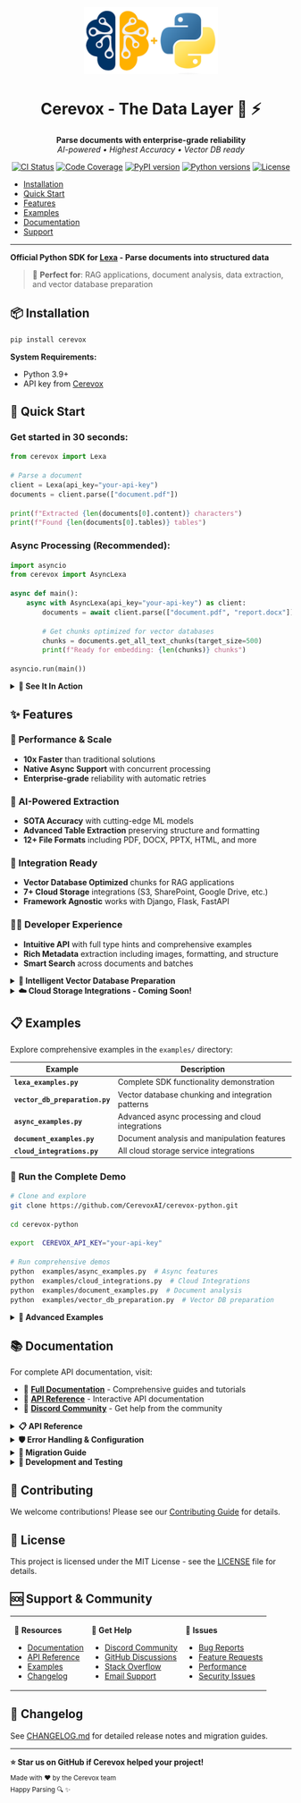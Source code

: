 <p align="center">
  <a href="https://cerevox.ai/lexa">
    <img height="120" src="https://raw.githubusercontent.com/CerevoxAI/assets/refs/heads/main/cerevox-python.png" alt="Cerevox Logo">
  </a>
</p>

<h1 align="center">Cerevox - The Data Layer 🧠 ⚡</h1>

<p align="center">
  <strong>Parse documents with enterprise-grade reliability</strong><br>
  <i>AI-powered • Highest Accuracy • Vector DB ready</i>
</p>

<p align="center">
  <a href="https://github.com/cerevoxAI/cerevox-python/actions"><img src="https://img.shields.io/github/actions/workflow/status/CerevoxAI/cerevox-python/ci.yml" alt="CI Status"></a>
  <a href="https://codecov.io/gh/CerevoxAI/cerevox-python"><img src="https://codecov.io/gh/CerevoxAI/cerevox-python/branch/main/graph/badge.svg" alt="Code Coverage"></a>
  <a href="https://pypi.org/project/cerevox/"><img src="https://img.shields.io/pypi/v/cerevox?color=blue" alt="PyPI version"></a>
  <a href="https://pypi.org/project/cerevox/"><img src="https://img.shields.io/pypi/pyversions/cerevox" alt="Python versions"></a>
  <a href="https://github.com/cerevoxAI/cerevox-python/blob/main/LICENSE"><img src="https://img.shields.io/badge/License-MIT-blue.svg" alt="License"></a>
  
</p>

- <a href="#-installation">Installation</a>
- <a href="#-quick-start">Quick Start</a>  
- <a href="#-features">Features</a> 
- <a href="#-examples">Examples</a>
- <a href="#-documentation">Documentation</a>
- <a href="#-support--community">Support</a>
---

**Official Python SDK for [Lexa](https://cerevox.ai/lexa) - Parse documents into structured data**

> 🎯 **Perfect for**: RAG applications, document analysis, data extraction, and vector database preparation

## 📦 Installation
```bash
pip install cerevox
```
**System Requirements:**
- Python 3.9+
- API key from [Cerevox](https://cerevox.ai/lexa)
## 🚀 Quick Start

### Get started in 30 seconds:

```python
from cerevox import Lexa

# Parse a document
client = Lexa(api_key="your-api-key")
documents = client.parse(["document.pdf"])

print(f"Extracted {len(documents[0].content)} characters")
print(f"Found {len(documents[0].tables)} tables")
```

### Async Processing (Recommended):

```python
import asyncio
from cerevox import AsyncLexa

async def main():
    async with AsyncLexa(api_key="your-api-key") as client:
        documents = await client.parse(["document.pdf", "report.docx"])
        
        # Get chunks optimized for vector databases
        chunks = documents.get_all_text_chunks(target_size=500)
        print(f"Ready for embedding: {len(chunks)} chunks")

asyncio.run(main())
```

<details>
<summary><strong>🎥 See It In Action</strong></summary>

### Document Processing Pipeline
```
📄 Input Document → 🧠 AI Processing → 📊 Structured Output → 🔍 Vector Ready
```

### Sample Output Structure
```json
{
  "filename": "financial_report.pdf",
  "content": "Q4 financial results show...",
  "tables": [
    {
      "headers": ["Quarter", "Revenue", "Growth"],
      "rows": [["Q4", "$2.3M", "15%"]]
    }
  ],
  "metadata": {
    "pages": 12,
    "confidence": 0.998,
    "processing_time": 2.3
  },
  "chunks": [
    {
      "content": "Executive Summary: Q4 results...",
      "metadata": {"page": 1, "section": "summary"}
    }
  ]
}
```

</details>

## ✨ Features

### 🚀 **Performance & Scale**
- **10x Faster** than traditional solutions
- **Native Async Support** with concurrent processing
- **Enterprise-grade** reliability with automatic retries

### 🧠 **AI-Powered Extraction**
- **SOTA Accuracy** with cutting-edge ML models
- **Advanced Table Extraction** preserving structure and formatting
- **12+ File Formats** including PDF, DOCX, PPTX, HTML, and more

### 🔗 **Integration Ready**
- **Vector Database Optimized** chunks for RAG applications
- **7+ Cloud Storage** integrations (S3, SharePoint, Google Drive, etc.)
- **Framework Agnostic** works with Django, Flask, FastAPI

### 👨‍💻 **Developer Experience**
- **Intuitive API** with full type hints and comprehensive examples
- **Rich Metadata** extraction including images, formatting, and structure
- **Smart Search** across documents and batches

<details>
<summary><strong>🧩 Intelligent Vector Database Preparation</strong></summary>

Engineered specifically for vector databases and RAG applications

### 🎯 **Smart Chunking Features**
-  **Structure-Aware**: Preserves headers, paragraphs, code blocks, and logical document boundaries
-  **Precise Control**: Configurable target sizes with tolerance for optimal embedding performance
-  **Format-Aware**: Maintains markdown formatting, code syntax, and table structures
-  **Performance-First**: Built-in async processing with no manual post-processing required
-  **Rich Context**: Full document metadata for enhanced retrieval and search relevance

### 🚀 **Quick Start Examples**
```python
from cerevox import AsyncLexa, chunk_markdown, chunk_text

# 🎯 Method 1: Direct Vector DB Preparation (Recommended)
async  with  AsyncLexa()  as client:
	documents =  await client.parse(["document.pdf",  "report.docx"])
	
	# Get optimized chunks for vector databases
	text_chunks = documents.get_all_text_chunks(
		target_size=500,  # Performant for most embedding models
		include_metadata=True # Rich context for retrieval
	)
	markdown_chunks = documents.get_all_markdown_chunks(
		target_size=800,  # Larger chunks for formatted content
		tolerance=0.1  # ±10% size flexibility
	)

	# 🔧 Method 2: Standalone Chunking Functions
	chunks =  chunk_markdown(markdown_content,  target_size=500)
	chunks =  chunk_text(plain_text,  target_size=300)
```
### 🗄️ **Vector Database Integration**
```python
async  with  AsyncLexa()  as client:
	documents =  await client.parse(["doc.pdf"])
	chunks = documents.get_all_text_chunks(target_size=512)

	for chunk in chunks:
		# Pinecone Integration
		embedding =  generate_embedding(chunk['content'])
		index.upsert([{
			'id': f"{chunk['document_filename']}_{chunk['chunk_index']}",
			'values': embedding,
			'metadata': chunk # Includes filename, page, element_type, etc.
		}])

		# ChromaDB Integration
		collection.add(
			documents=[chunk['content']  for chunk in chunks],
			metadatas=[chunk for chunk in chunks],
			ids=[f"doc_{i}"  for i in  range(len(chunks))]
		)

```
</details>

<details>
<summary><strong>☁️ Cloud Storage Integrations - Coming Soon!</strong></summary>

**Coming Soon!**
Connect and parse documents from **7+ cloud storage services** just setup authentication on [Cerevox](https://www.cerevox.ai/lexa):
```python
async  with  AsyncLexa()  as client:
	# Amazon S3
	s3_docs =  await client.parse_s3_folder(
		bucket_name="my-bucket",
		folder_path="documents/"
	)

	# Microsoft SharePoint
	sharepoint_docs =  await client.parse_sharepoint_folder(
		drive_id="drive-id",
		folder_id="folder-id"
	)

	# Also supports: Box, Dropbox, Google Drive, Salesforce, Sendme

```

**Supported Services:** Coming Soon!

- 🗄️ **Amazon S3** - Bucket and folder parsing
- 📦 **Box** - Enterprise file management
- 💾 **Dropbox** - Personal and business accounts
- 📁 **Google Drive** - File and folder processing
- 🏢 **Microsoft SharePoint** - Sites, drives, and folders
- 🤝 **Salesforce** - CRM document processing
- 📤 **Sendme** - Secure file transfer integration
</details>

## 📋 **Examples**
Explore comprehensive examples in the `examples/` directory:

| Example | Description |
|---------|-------------|
| **`lexa_examples.py`** | Complete SDK functionality demonstration |
| **`vector_db_preparation.py`** | Vector database chunking and integration patterns |
| **`async_examples.py`** | Advanced async processing and cloud integrations |
| **`document_examples.py`** | Document analysis and manipulation features |
| **`cloud_integrations.py`** | All cloud storage service integrations |

### 🚀 **Run the Complete Demo**
```bash
# Clone and explore
git clone https://github.com/CerevoxAI/cerevox-python.git

cd cerevox-python

export  CEREVOX_API_KEY="your-api-key"

# Run comprehensive demos
python  examples/async_examples.py  # Async features
python  examples/cloud_integrations.py  # Cloud Integrations
python  examples/document_examples.py  # Document analysis
python  examples/vector_db_preparation.py  # Vector DB preparation
```

<details>
<summary><strong>🧪 Advanced Examples</strong></summary>

### 🔍 **Content Analysis & Search**
```python
# Advanced document analysis
doc = documents[0]

# Extract statistics
stats = doc.get_statistics()
print(f"Characters: {stats['characters']}")
print(f"Words: {stats['words']}")
print(f"Sentences: {stats['sentences']}")

# Content search with metadata
matches = doc.search_content("revenue",  include_metadata=True)

for match in matches:
	print(f"Found on page {match['page_number']}: {match['context']}")

# Batch analysis
similarity_matrix = documents.get_content_similarity_matrix()
key_phrases = documents.extract_key_phrases(top_n=10)
```
### 🗄️ **Table Extraction & Processing**
```python
# Extract and analyze tables
all_tables = documents.get_all_tables()

print(f"Found {len(all_tables)} tables across documents")

# Convert to pandas for analysis
df_tables = documents.to_pandas_tables()

for filename, tables in df_tables.items():
	print(f"📄 {filename}: {len(tables)} tables")

	for table in tables:
		print(f" Table shape: {table.shape}")

# Export tables to CSV
documents.export_tables_to_csv("exported_tables/")
```
### ⚡ **Performance Optimization**
```python

# Configure for high-performance processing
async with AsyncLexa(
	api_key="your-api-key",
	max_concurrent=20,  # Increase parallel processing
	timeout=120.0,  # Extended timeout for large files
	max_retries=5  # Enhanced error resilience
) as client:

	# Batch processing with progress tracking
	def  progress_callback(status):
		print(f"📊 {status.status} - Processing...")

	documents = await client.parse(
		files=large_file_list,
		mode=ProcessingMode.ADVANCED,
		progress_callback=progress_callback
	)
```
</details>

## 📚 Documentation

For complete API documentation, visit:

- 📖 **[Full Documentation](https://docs.cerevox.ai)** - Comprehensive guides and tutorials
- 🔧 **[API Reference](https://data.cerevox.ai/docs)** - Interactive API documentation
- 💬 **[Discord Community](https://discord.gg/cerevox)** - Get help from the community

<details>
<summary><strong>📋 API Reference</strong></summary>

### AsyncLexa(api_key: [string], [options: [dict]])

The main async client for document processing with enterprise-grade reliability.

#### api_key

* _**Required**_
* Type: [string]
* Values: `<your cerevox api key>`

Your Cerevox API key obtained from [Cerevox](https://cerevox.ai/lexa).

#### options

##### max_concurrent

* _Optional_
* Type: [int]
* Default: `10`

Maximum number of concurrent processing jobs.

##### timeout

* _Optional_
* Type: [float]
* Default: `60.0`

Request timeout in seconds for API calls.

##### max_retries

* _Optional_
* Type: [int]
* Default: `3`

Maximum number of retry attempts for failed requests.

### AsyncLexa Methods

#### parse(files: [list], [options: [dict]])

Parse documents from local files or file paths.

##### files

* _**Required**_
* Type: [list]&lt;[string]&gt;
* Values: `["path/to/file.pdf", "document.docx"]`

List of file paths to parse.

##### options

###### progress_callback

* _Optional_
* Type: [function]
* Default: `None`

Callback function to track parsing progress. Receives status updates.

###### mode

* _Optional_
* Type: [string]
* Default: `'STANDARD'`
* Values: `'STANDARD'`, `'ADVANCED'`

Processing mode for document parsing.

#### parse_urls(urls: [list], [options: [dict]])

Parse documents from URLs.

##### urls

* _**Required**_
* Type: [list]&lt;[string]&gt;
* Values: `["https://example.com/doc.pdf"]`

List of URLs pointing to documents to parse.

##### options

Same as `parse()` method options.

### Document Object

Individual document with rich metadata and content access.

#### Properties

##### filename

* Type: [string]
* Description: Original filename of the document

##### file_type

* Type: [string]
* Description: Document type (e.g., 'pdf', 'docx', 'html')

##### page_count

* Type: [int]
* Description: Number of pages in the document

##### content

* Type: [string]
* Description: Plain text content of the document

##### elements

* Type: [list]&lt;[dict]&gt;
* Description: Structured document elements with metadata

##### tables

* Type: [list]&lt;[dict]&gt;
* Description: Extracted tables from the document

#### Methods

##### to_markdown()

* Returns: [string]
* Description: Convert document to formatted markdown

##### to_html()

* Returns: [string]
* Description: Convert document to HTML format

##### to_dict()

* Returns: [dict]
* Description: Convert document to dictionary format

##### search_content(query: [string], [options: [dict]])

Search for content within the document.

###### query

* _**Required**_
* Type: [string]

The search query string.

###### options

###### include_metadata

* _Optional_
* Type: [bool]
* Default: `False`

Include metadata in search results.

##### get_elements_by_page(page_number: [int])

* Returns: [list]&lt;[dict]&gt;
* Description: Get all elements from a specific page

###### page_number

* _**Required**_
* Type: [int]
* Values: `1, 2, 3...`

Page number to retrieve elements from.

##### get_elements_by_type(element_type: [string])

* Returns: [list]&lt;[dict]&gt;
* Description: Filter elements by type

###### element_type

* _**Required**_
* Type: [string]
* Values: `'table'`, `'paragraph'`, `'header'`, etc.

Type of elements to retrieve.

##### get_statistics()

* Returns: [dict]
* Description: Get document statistics including character count, word count, etc.

### DocumentBatch Object

Collection of documents with batch operations.

#### Properties

##### total_pages

* Type: [int]
* Description: Total pages across all documents in the batch

#### Methods

##### search_all(query: [string], [options: [dict]])

Search across all documents in the batch.

###### query

* _**Required**_
* Type: [string]

The search query string.

###### options

Same as Document `search_content()` options.

##### filter_by_type(file_type: [string])

* Returns: [list]&lt;Document&gt;
* Description: Filter documents by file type

###### file_type

* _**Required**_
* Type: [string]
* Values: `'pdf'`, `'docx'`, `'html'`, etc.

File type to filter by.

##### save_to_json(filepath: [string])

Save batch to JSON file.

###### filepath

* _**Required**_
* Type: [string]

Path where to save the JSON file.

##### to_combined_text()

* Returns: [string]
* Description: Combine all document content into single text string

##### to_combined_markdown()

* Returns: [string]
* Description: Combine all document content into single markdown string

##### to_combined_html()

* Returns: [string]
* Description: Combine all document content into single HTML string

##### get_all_text_chunks([options: [dict]])

Get optimized text chunks for vector databases.

###### options

####### target_size

* _Optional_
* Type: [int]
* Default: `500`

Target size for each chunk in characters.

####### tolerance

* _Optional_
* Type: [float]
* Default: `0.1`
* Values: `0.0 - 1.0`

Size tolerance as a percentage (e.g., 0.1 = ±10%).

####### include_metadata

* _Optional_
* Type: [bool]
* Default: `True`

Include document metadata with each chunk.

##### get_all_markdown_chunks([options: [dict]])

Get optimized markdown chunks for vector databases.

###### options

Same as `get_all_text_chunks()` plus:

####### preserve_tables

* _Optional_
* Type: [bool]
* Default: `True`

Keep table structures intact in chunks.

##### get_all_tables()

* Returns: [list]&lt;[dict]&gt;
* Description: Extract all tables from all documents

##### to_pandas_tables()

* Returns: [dict]
* Description: Convert all tables to pandas DataFrames, organized by filename

##### export_tables_to_csv(directory: [string])

Export all tables to CSV files.

###### directory

* _**Required**_
* Type: [string]

Directory path where CSV files will be saved.

### Standalone Functions

#### chunk_text(text: [string], [options: [dict]])

Chunk plain text content for vector databases.

##### text

* _**Required**_
* Type: [string]

The text content to chunk.

##### options

###### target_size

* _Optional_
* Type: [int]
* Default: `500`

Target size for each chunk in characters.

###### tolerance

* _Optional_
* Type: [float]
* Default: `0.1`

Size tolerance as a percentage.

#### chunk_markdown(markdown: [string], [options: [dict]])

Chunk markdown content while preserving structure.

##### markdown

* _**Required**_
* Type: [string]

The markdown content to chunk.

##### options

Same as `chunk_text()` plus:

###### preserve_tables

* _Optional_
* Type: [bool]
* Default: `True`

Keep table structures intact in chunks.
</details>

<details>
<summary><strong>🛡️ Error Handling & Configuration</strong></summary>

### **Robust Error Handling**
```python
from cerevox import (
	LexaAuthError,
	LexaError,
	LexaJobFailedError,
	LexaTimeoutError
)

try:
	documents =  await client.parse(files)
except LexaAuthError as e:
	print(f"❌ Authentication failed: {e.message}")

except LexaJobFailedError as e:
	print(f"❌ Job failed error: {e.message}")

except LexaTimeoutError as e:
	print(f"❌ Timeout error: {e.message} (status: {e.status_code})")

except LexaError as e:
	print(f"❌ General Lexa API error: {e.message}")

```
</details>

<details>
<summary><strong>🔄 Migration Guide</strong></summary>

### **From LlamaIndex**
```python
# Before (LlamaIndex)
documents = SimpleDirectoryReader('docs').load_data()

# After (Cerevox) - Better performance + async support
async with AsyncLexa()  as client:
	documents =  await client.parse(glob.glob('docs/*'))
	chunks = documents.get_all_text_chunks(target_size=500)
```
### **From Unstructured**
```python
# Before (Unstructured)
elements = partition_auto(filename="document.pdf")

# After (Cerevox) - More accurate tables + async support
async with AsyncLexa()  as client:
	documents =  await client.parse(["document.pdf"])
	elements = documents[0].elements # Structured with rich metadata

```
### **From Amazon Textract**
```python
# Before (Textract) - Manual polling required
response = textract.start_document_text_detection(...)

# After (Cerevox) - Automatic polling + most accurate tables
async  with  AsyncLexa()  as client:
	# Automatic polling, no manual loops needed
	documents =  await client.parse(["document.pdf"])

```
</details>

<details>
<summary><strong>🧪 Development and Testing</strong></summary>

### Setting up for Development
```bash
# Clone and install
git  clone  https://github.com/CerevoxAI/cerevox-python.git
cd  cerevox-python/python-sdk
pip  install  -e  .[dev]

# Run tests
pytest

# Run the advanced demo
export  CEREVOX_API_KEY="your-api-key"
python  examples/async_advanced.py

# Test async features
python -c "
import asyncio
from cerevox import AsyncLexa

async def test():
	async with AsyncLexa() as client:
		buckets = await client.list_s3_buckets()
		print(f'Found {len(buckets.buckets)} S3 buckets')

asyncio.run(test())
"
```
</details>

## 🤝 Contributing

We welcome contributions! Please see our [Contributing Guide](CONTRIBUTING.md) for details.

## 📄 License

This project is licensed under the MIT License - see the [LICENSE](LICENSE) file for details.

## 🆘 Support & Community

<table>
<tr>
<td>

**📖 Resources**
- [Documentation](https://docs.cerevox.ai)
- [API Reference](https://data.cerevox.ai/docs)
- [Examples](examples/)
- [Changelog](CHANGELOG.md)

</td>
<td>

**💬 Get Help**
- [Discord Community](https://discord.gg/cerevox)
- [GitHub Discussions](https://github.com/CerevoxAI/cerevox-python/discussions)
- [Stack Overflow](https://stackoverflow.com/questions/tagged/cerevox)
- [Email Support](mailto:support@cerevox.ai)

</td>
<td>

**🐛 Issues**
- [Bug Reports](https://github.com/CerevoxAI/cerevox-python/issues/new?template=bug_report.yml)
- [Feature Requests](https://github.com/CerevoxAI/cerevox-python/issues/new?template=feature_request.yml)
- [Performance](https://github.com/CerevoxAI/cerevox-python/issues/new?template=performance.yml)
- [Security Issues](mailto:security@cerevox.ai)

</td>
</tr>
</table>

## 🔄 Changelog

See [CHANGELOG.md](CHANGELOG.md) for detailed release notes and migration guides.

---

<strong>⭐ Star us on GitHub if Cerevox helped your project!</strong><br>
<sub>Made with ❤️ by the Cerevox team</a></sub><br>
<sub>Happy Parsing 🔍 ✨</sub>
